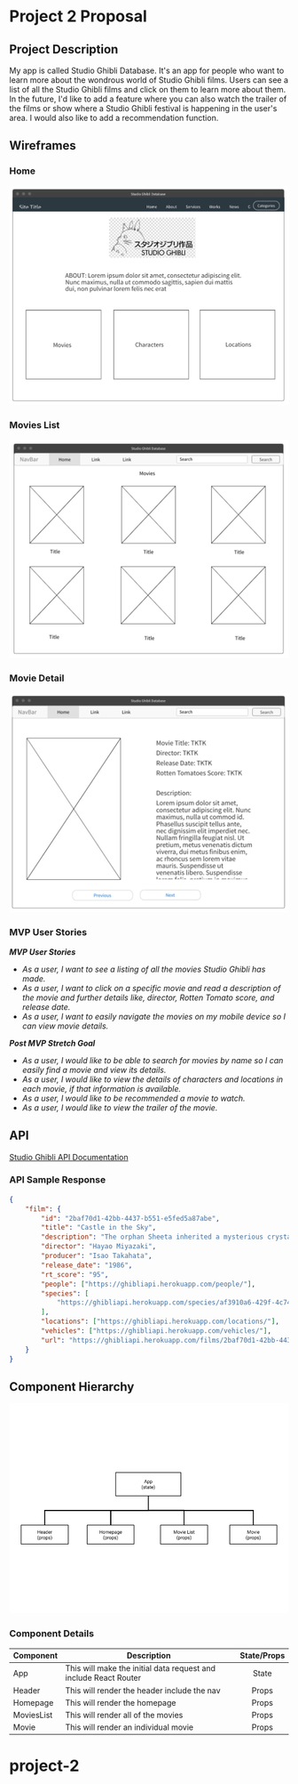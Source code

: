 # Project 2 Proposal

## Project Description

My app is called Studio Ghibli Database. It's an app for people who want to learn more about the wondrous world of Studio Ghibli films. Users can see a list of all the Studio Ghibli films and click on them to learn more about them. In the future, I'd like to add a feature where you can also watch the trailer of the films or show where a Studio Ghibli festival is happening in the user's area. I would also like to add a recommendation function.

## Wireframes

### Home

![Homepage](imgs/Project-2-homepage.png)

### Movies List

![Movie list](imgs/Project-2-movielist.png)

### Movie Detail

![Movie detail](imgs/Project-2-movie.png)

### MVP User Stories

_**MVP User Stories**_

- _As a user, I want to see a listing of all the movies Studio Ghibli has made._
- _As a user, I want to click on a specific movie and read a description of the movie and further details like, director, Rotten Tomato score, and release date._
- _As a user, I want to easily navigate the movies on my mobile device so I can view movie details._

_**Post MVP Stretch Goal**_

- _As a user, I would like to be able to search for movies by name so I can easily find a movie and view its details._
- _As a user, I would like to view the details of characters and locations in each movie, if that information is available._
- _As a user, I would like to be recommended a movie to watch._
- _As a user, I would like to view the trailer of the movie._

## API

[Studio Ghibli API Documentation](https://ghibliapi.herokuapp.com/#)

### API Sample Response

```json
{
	"film": {
		"id": "2baf70d1-42bb-4437-b551-e5fed5a87abe",
		"title": "Castle in the Sky",
		"description": "The orphan Sheeta inherited a mysterious crystal that links her to the mythical sky-kingdom of Laputa. With the help of resourceful Pazu and a rollicking band of sky pirates, she makes her way to the ruins of the once-great civilization. Sheeta and Pazu must outwit the evil Muska, who plans to use Laputa's science to make himself ruler of the world.",
		"director": "Hayao Miyazaki",
		"producer": "Isao Takahata",
		"release_date": "1986",
		"rt_score": "95",
		"people": ["https://ghibliapi.herokuapp.com/people/"],
		"species": [
			"https://ghibliapi.herokuapp.com/species/af3910a6-429f-4c74-9ad5-dfe1c4aa04f2"
		],
		"locations": ["https://ghibliapi.herokuapp.com/locations/"],
		"vehicles": ["https://ghibliapi.herokuapp.com/vehicles/"],
		"url": "https://ghibliapi.herokuapp.com/films/2baf70d1-42bb-4437-b551-e5fed5a87abe"
	}
}
```

## Component Hierarchy

![image](imgs/component-hierarchy.png)

### Component Details

| Component  | Description                                                      | State/Props |
| ---------- | ---------------------------------------------------------------- | :---------: |
| App        | This will make the initial data request and include React Router |    State    |
| Header     | This will render the header include the nav                      |    Props    |
| Homepage   | This will render the homepage                                    |    Props    |
| MoviesList | This will render all of the movies                               |    Props    |
| Movie      | This will render an individual movie                             |    Props    |
# project-2
